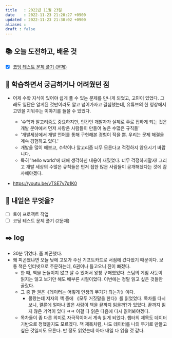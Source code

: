```yaml
---
title   : 2022년 11월 23일 
date    : 2022-11-23 21:20:27 +0900
updated : 2022-11-23 21:30:02 +0900
aliases : 
draft : false
---
```

## 📚 오늘 도전하고, 배운 것
- [x] [코딩 테스트 문제 풀기 (문제)](https://github.com/padosum/algorithm/commit/4f855741da2fb56d702d98b521e2f173c38f5d5d)

## 🤔 학습하면서 궁금하거나 어려웠던 점
- 어제 수학 지식이 있어야 쉽게 풀 수 있는 문제를 만나게 되었고, 고민이 있었다. 그래도 일단은 알게된 것만이라도 알고 넘어가자고 결심했는데, 유튜브의 한 영상에서 고민을 지워주는 이야기를 들을 수 있었다.
  - '수학과 알고리즘도 중요하지만, 인간인 개발자가 실제로 주로 접하게 되는 것은 개발 분야에서 먼저 사랑온 사람들이 만들어 놓은 수많은 규칙들' 
  - '개발세상에서 개발 언어를 통해 구현해본 경험이 적을 뿐. 우리는 문제 해결을 계속 경험하고 있다.'
  - 개발을 많이 해보고, 수학이나 알고리즘 너무 모른다고 걱정하지 않으시기 바랍니다. 
  - 특히 'hello world'에 대해 생각하신 내용이 재밌었다. 너무 걱정하지말자! 그리고 개발 세상의 수많은 규칙들은 먼저 접한 많은 사람들이 공개해놨다는 것에 감사해야겠다.

- https://youtu.be/vTSE7v7p1K0

## 🌅 내일은 무엇을?
- [ ] 토이 프로젝트 작업
- [ ] 코딩 테스트 문제 풀기 (2문제)

## ✒️ log
- 30분 뛰었다. 좀 피곤했다.
- 왜 피곤했냐면 오늘 낮에 고모가 주신 기프트카드로 서점에 갔다왔기 때문이다. 보통 책은 인터넷으로 주문하는데, 6권이나 들고오니 진이 빠졌다.
  - 한 때, 책을 돈들이지 않고 살 수 있어서 왕창 구매했었다. 스팀의 게임 사듯이 읽지는 않고 보기만 해도 배부른 시절이었다. 이번에는 정말 읽고 싶은 것들만 골랐다.
  - 그 중 한 권은《데이터는 어떻게 인생의 무기가 되는가》이다. 
	  - 몰랐는데 저자의 책 중에 《모두 거짓말을 한다》를 읽었었다. 목차를 다시 보니, 결론에 얼마나 많은 사람이 책을 끝까지 읽을까?가 있었다. 끝까지 읽지 않은 기억이 있다 ㅋㅋ 이걸 다 읽은 다음에 다시 읽어봐야겠다.
  - 목차들이 좀 다른 의미로 자극적이어서 계속 읽게 되었다. 챕터의 제목도 데이터 기반으로 정했을지도 모르겠다. 책 제목처럼, 나도 데이터를 나의 무기로 만들고 싶은 것일지도 모른다. 반 정도 읽었는데 아마 내일 다 읽을 것 같다.